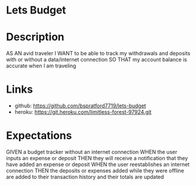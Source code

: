 # Lets Budget

# Description
AS AN avid traveler
I WANT to be able to track my withdrawals and deposits with or without a data/internet connection
SO THAT my account balance is accurate when I am traveling 

# Links
- github: https://github.com/bspratford7719/lets-budget
- heroku: https://git.heroku.com/limitless-forest-97924.git


# Expectations
GIVEN a budget tracker without an internet connection
WHEN the user inputs an expense or deposit
THEN they will receive a notification that they have added an expense or deposit
WHEN the user reestablishes an internet connection
THEN the deposits or expenses added while they were offline are added to their transaction history and their totals are updated